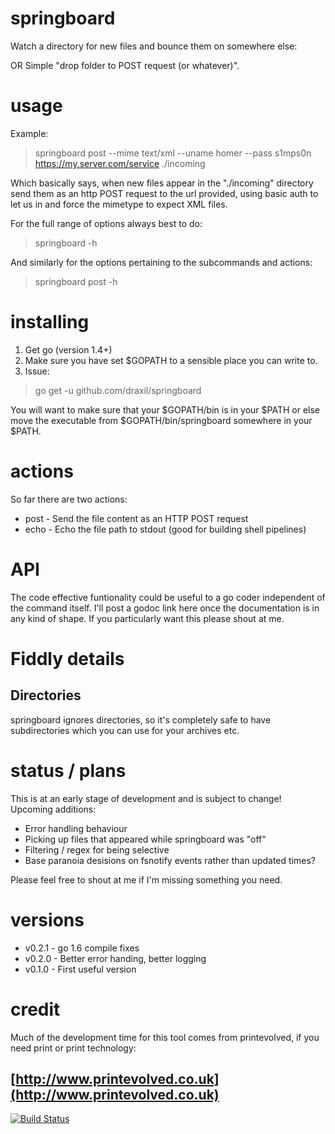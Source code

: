 # springboard
Watch a directory for new files and bounce them on somewhere else:

OR Simple "drop folder to POST request (or whatever)".

# usage

Example:

> springboard post --mime text/xml --uname homer --pass s1mps0n https://my.server.com/service ./incoming

Which basically says, when new files appear in the "./incoming" directory send them as an http POST request to the url provided, using basic auth to let us in and force the mimetype to expect XML files.

For the full range of options always best to do:

> springboard -h
 
And similarly for the options pertaining to the subcommands and actions:
 
> springboard post -h

# installing

1. Get go (version 1.4+)
2. Make sure you have set $GOPATH to a sensible place you can write to. 
3. Issue:
> go get -u github.com/draxil/springboard

You will want to make sure that your $GOPATH/bin is in your $PATH or else move the executable from $GOPATH/bin/springboard somewhere in your $PATH.

# actions
 
 So far there are two actions:
 
 * post - Send the file content as an HTTP POST request
 * echo - Echo the file path to stdout (good for building shell pipelines)
 
# API

The code effective funtionality could be useful to a go coder independent of the command itself. I'll post a godoc link here once the documentation is in any kind of shape. If you particularly want this please shout at me.

# Fiddly details

## Directories

springboard ignores directories, so it's completely safe to have subdirectories which you can use for your archives etc.

# status / plans
 
 This is at an early stage of development and is subject to change! Upcoming additions:
 
* Error handling behaviour
* Picking up files that appeared while springboard was "off" 
* Filtering / regex for being selective
* Base paranoia desisions on fsnotify events rather than updated times?

Please feel free to shout at me if I'm missing something you need.

# versions

* v0.2.1 - go 1.6 compile fixes
* v0.2.0 - Better error handing, better logging
* v0.1.0 - First useful version


# credit

Much of the development time for this tool comes from printevolved, if you need print or print technology:

[http://www.printevolved.co.uk](http://www.printevolved.co.uk)
--
[![Build Status](https://travis-ci.org/draxil/springboard.svg?branch=master)](https://travis-ci.org/draxil/springboard)
